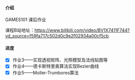 #### 介绍

GAMES101 课后作业

课程B站地址：https://www.bilibili.com/video/BV1X7411F744?vd_source=f59fa717c502d0c9e2f02934a00cf5cb

#### 进度

- [x] 作业3——实现透视矩阵、光照模型及法线贴图等
- [x] 作业4——德卡斯特里奥算法实现Bezier曲线
- [x] 作业5——Moller-Trumbores算法